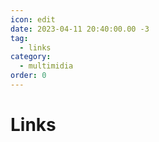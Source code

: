 ```yaml
---
icon: edit
date: 2023-04-11 20:40:00.00 -3
tag:
  - links
category:
  - multimidia
order: 0
---
```


# Links

